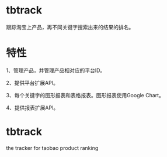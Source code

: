 tbtrack
=======

跟踪淘宝上产品，再不同关键字搜索出来的结果的排名。

特性
====
1、管理产品，并管理产品相对应的平台ID。

2、提供平台扩展API。

3、每个关键字的图形报表和表格报表。图形报表使用Google Chart。

4、提供报表扩展API。


tbtrack
=======

the tracker for taobao product ranking
